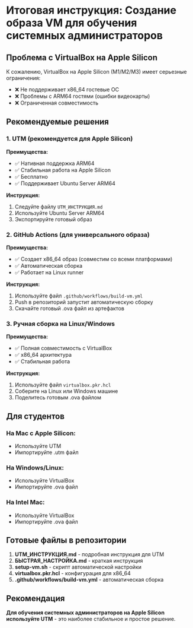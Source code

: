 # Итоговая инструкция: Создание образа VM для обучения системных администраторов

## Проблема с VirtualBox на Apple Silicon

К сожалению, VirtualBox на Apple Silicon (M1/M2/M3) имеет серьезные ограничения:
- ❌ Не поддерживает x86_64 гостевые ОС
- ❌ Проблемы с ARM64 гостями (ошибки видеокарты)
- ❌ Ограниченная совместимость

## Рекомендуемые решения

### 1. UTM (рекомендуется для Apple Silicon)

**Преимущества:**
- ✅ Нативная поддержка ARM64
- ✅ Стабильная работа на Apple Silicon
- ✅ Бесплатно
- ✅ Поддерживает Ubuntu Server ARM64

**Инструкция:**
1. Следуйте файлу `UTM_ИНСТРУКЦИЯ.md`
2. Используйте Ubuntu Server ARM64
3. Экспортируйте готовый образ

### 2. GitHub Actions (для универсального образа)

**Преимущества:**
- ✅ Создает x86_64 образ (совместим со всеми платформами)
- ✅ Автоматическая сборка
- ✅ Работает на Linux runner

**Инструкция:**
1. Используйте файл `.github/workflows/build-vm.yml`
2. Push в репозиторий запустит автоматическую сборку
3. Скачайте готовый .ova файл из артефактов

### 3. Ручная сборка на Linux/Windows

**Преимущества:**
- ✅ Полная совместимость с VirtualBox
- ✅ x86_64 архитектура
- ✅ Стабильная работа

**Инструкция:**
1. Используйте файл `virtualbox.pkr.hcl`
2. Соберите на Linux или Windows машине
3. Поделитесь готовым .ova файлом

## Для студентов

### На Mac с Apple Silicon:
- Используйте UTM
- Импортируйте .utm файл

### На Windows/Linux:
- Используйте VirtualBox
- Импортируйте .ova файл

### На Intel Mac:
- Используйте VirtualBox
- Импортируйте .ova файл

## Готовые файлы в репозитории

1. **UTM_ИНСТРУКЦИЯ.md** - подробная инструкция для UTM
2. **БЫСТРАЯ_НАСТРОЙКА.md** - краткая инструкция
3. **setup-vm.sh** - скрипт автоматической настройки
4. **virtualbox.pkr.hcl** - конфигурация для x86_64
5. **.github/workflows/build-vm.yml** - автоматическая сборка

## Рекомендация

**Для обучения системных администраторов на Apple Silicon используйте UTM** - это наиболее стабильное и простое решение.
